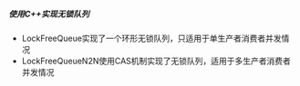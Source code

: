 ##### 使用C++实现无锁队列
- LockFreeQueue实现了一个环形无锁队列，只适用于单生产者消费者并发情况
- LockFreeQueueN2N使用CAS机制实现了无锁队列，适用于多生产者消费者并发情况